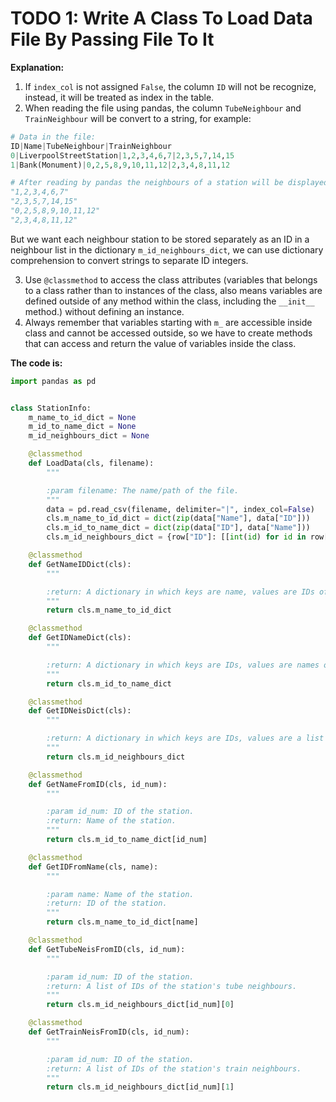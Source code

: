 # TODO 1: Write A Class To Load Data File By Passing File To It

**Explanation:**
1. If `index_col` is not assigned `False`, the column `ID` will not be recognize, instead, it will be treated as index in the table.
2. When reading the file using pandas, the column `TubeNeighbour` and `TrainNeighbour` will be convert to a string, for example:
```py
# Data in the file:
ID|Name|TubeNeighbour|TrainNeighbour
0|LiverpoolStreetStation|1,2,3,4,6,7|2,3,5,7,14,15
1|Bank(Monument)|0,2,5,8,9,10,11,12|2,3,4,8,11,12

# After reading by pandas the neighbours of a station will be displayed like a whole string:
"1,2,3,4,6,7"
"2,3,5,7,14,15"
"0,2,5,8,9,10,11,12"
"2,3,4,8,11,12"
```
But we want each neighbour station to be stored separately as an ID in a neighbour list in the dictionary `m_id_neighbours_dict`, we can use dictionary comprehension to convert strings to separate ID integers.

3. Use `@classmethod` to access the class attributes (variables that belongs to a class rather than to instances of the class, also means variables are defined outside of any method within the class, including the `__init__` method.) without defining an instance.
4. Always remember that variables starting with `m_` are accessible inside class and cannot be accessed outside, so we have to create methods that can access and return the value of variables inside the class.

**The code is:**
```py
import pandas as pd


class StationInfo:
    m_name_to_id_dict = None
    m_id_to_name_dict = None
    m_id_neighbours_dict = None

    @classmethod
    def LoadData(cls, filename):
        """

        :param filename: The name/path of the file.
        """
        data = pd.read_csv(filename, delimiter="|", index_col=False)
        cls.m_name_to_id_dict = dict(zip(data["Name"], data["ID"]))
        cls.m_id_to_name_dict = dict(zip(data["ID"], data["Name"]))
        cls.m_id_neighbours_dict = {row["ID"]: [[int(id) for id in row["TubeNeighbour"].split(",")], [int(id) for id in row["TrainNeighbour"].split(",")]] for index, row in data.iterrows()}

    @classmethod
    def GetNameIDDict(cls):
        """

        :return: A dictionary in which keys are name, values are IDs of stations.
        """
        return cls.m_name_to_id_dict

    @classmethod
    def GetIDNameDict(cls):
        """

        :return: A dictionary in which keys are IDs, values are names of stations.
        """
        return cls.m_id_to_name_dict

    @classmethod
    def GetIDNeisDict(cls):
        """

        :return: A dictionary in which keys are IDs, values are a list in which tube and train neighbour IDs of stations are elements.
        """
        return cls.m_id_neighbours_dict

    @classmethod
    def GetNameFromID(cls, id_num):
        """

        :param id_num: ID of the station.
        :return: Name of the station.
        """
        return cls.m_id_to_name_dict[id_num]

    @classmethod
    def GetIDFromName(cls, name):
        """

        :param name: Name of the station.
        :return: ID of the station.
        """
        return cls.m_name_to_id_dict[name]

    @classmethod
    def GetTubeNeisFromID(cls, id_num):
        """

        :param id_num: ID of the station.
        :return: A list of IDs of the station's tube neighbours.
        """
        return cls.m_id_neighbours_dict[id_num][0]

    @classmethod
    def GetTrainNeisFromID(cls, id_num):
        """

        :param id_num: ID of the station.
        :return: A list of IDs of the station's train neighbours.
        """
        return cls.m_id_neighbours_dict[id_num][1]

```
